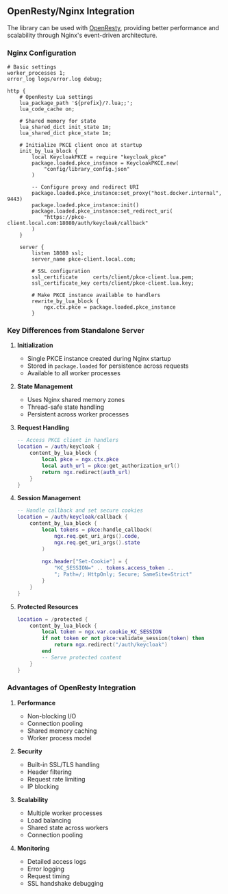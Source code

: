 ## OpenResty/Nginx Integration

The library can be used with [OpenResty](https://openresty.org/en/), providing better performance and scalability through Nginx's event-driven architecture.

### Nginx Configuration

```nginx
# Basic settings
worker_processes 1;
error_log logs/error.log debug;

http {
    # OpenResty Lua settings
    lua_package_path '${prefix}/?.lua;;';
    lua_code_cache on;
    
    # Shared memory for state
    lua_shared_dict init_state 1m;
    lua_shared_dict pkce_state 1m;

    # Initialize PKCE client once at startup
    init_by_lua_block {
        local KeycloakPKCE = require "keycloak_pkce"
        package.loaded.pkce_instance = KeycloakPKCE.new(
            "config/library_config.json"
        )
        
        -- Configure proxy and redirect URI
        package.loaded.pkce_instance:set_proxy("host.docker.internal", 9443)
        package.loaded.pkce_instance:init()
        package.loaded.pkce_instance:set_redirect_uri(
            "https://pkce-client.local.com:18080/auth/keycloak/callback"
        )
    }

    server {
        listen 18080 ssl;
        server_name pkce-client.local.com;

        # SSL configuration
        ssl_certificate     certs/client/pkce-client.lua.pem;
        ssl_certificate_key certs/client/pkce-client.lua.key;
        
        # Make PKCE instance available to handlers
        rewrite_by_lua_block {
            ngx.ctx.pkce = package.loaded.pkce_instance
        }
```

### Key Differences from Standalone Server

1. **Initialization**
   - Single PKCE instance created during Nginx startup
   - Stored in `package.loaded` for persistence across requests
   - Available to all worker processes

2. **State Management**
   - Uses Nginx shared memory zones
   - Thread-safe state handling
   - Persistent across worker processes

3. **Request Handling**
   ```lua
   -- Access PKCE client in handlers
   location = /auth/keycloak {
       content_by_lua_block {
           local pkce = ngx.ctx.pkce
           local auth_url = pkce:get_authorization_url()
           return ngx.redirect(auth_url)
       }
   }
   ```

4. **Session Management**
   ```lua
   -- Handle callback and set secure cookies
   location = /auth/keycloak/callback {
       content_by_lua_block {
           local tokens = pkce:handle_callback(
               ngx.req.get_uri_args().code,
               ngx.req.get_uri_args().state
           )
           
           ngx.header["Set-Cookie"] = {
               "KC_SESSION=" .. tokens.access_token .. 
               "; Path=/; HttpOnly; Secure; SameSite=Strict"
           }
       }
   }
   ```

5. **Protected Resources**
   ```lua
   location = /protected {
       content_by_lua_block {
           local token = ngx.var.cookie_KC_SESSION
           if not token or not pkce:validate_session(token) then
               return ngx.redirect("/auth/keycloak")
           end
           -- Serve protected content
       }
   }
   ```

### Advantages of OpenResty Integration

1. **Performance**
   - Non-blocking I/O
   - Connection pooling
   - Shared memory caching
   - Worker process model

2. **Security**
   - Built-in SSL/TLS handling
   - Header filtering
   - Request rate limiting
   - IP blocking

3. **Scalability**
   - Multiple worker processes
   - Load balancing
   - Shared state across workers
   - Connection pooling

4. **Monitoring**
   - Detailed access logs
   - Error logging
   - Request timing
   - SSL handshake debugging
